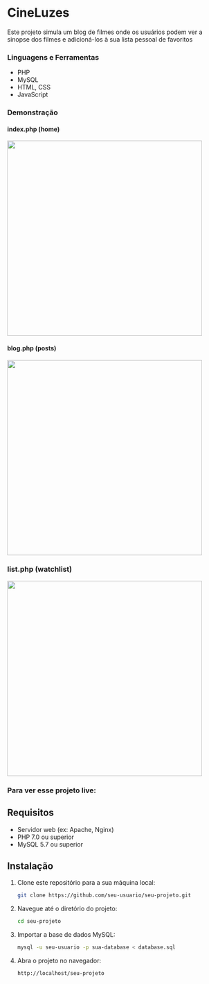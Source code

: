 # CineLuzes
Este projeto simula um blog de filmes onde os usuários podem ver a sinopse dos filmes e adicioná-los à sua lista pessoal de favoritos 

### Linguagens e Ferramentas
- PHP
- MySQL
- HTML, CSS
- JavaScript


### Demonstração 
#### index.php (home)
<img src="https://github.com/user-attachments/assets/80a43a5b-a925-4fca-982c-10d905ca86bb" width="450"/>


#### blog.php (posts)
<img src="https://github.com/user-attachments/assets/69fe68be-d1be-453a-821b-fba2a54ea2c8" width="450"/>

### list.php (watchlist)
<img src="https://github.com/user-attachments/assets/4ff10848-bdb8-4fd0-a385-039c172b9dfd" width="450"/>

### Para ver esse projeto live:
## Requisitos

- Servidor web (ex: Apache, Nginx)
- PHP 7.0 ou superior
- MySQL 5.7 ou superior

## Instalação

1. Clone este repositório para a sua máquina local:

    ```sh
    git clone https://github.com/seu-usuario/seu-projeto.git
    ```

2. Navegue até o diretório do projeto:

    ```sh
    cd seu-projeto
    ```

3. Importar a base de dados MySQL:

    ```sh
    mysql -u seu-usuario -p sua-database < database.sql
    ```
    
5. Abra o projeto no navegador:

    ```
    http://localhost/seu-projeto
    ```

